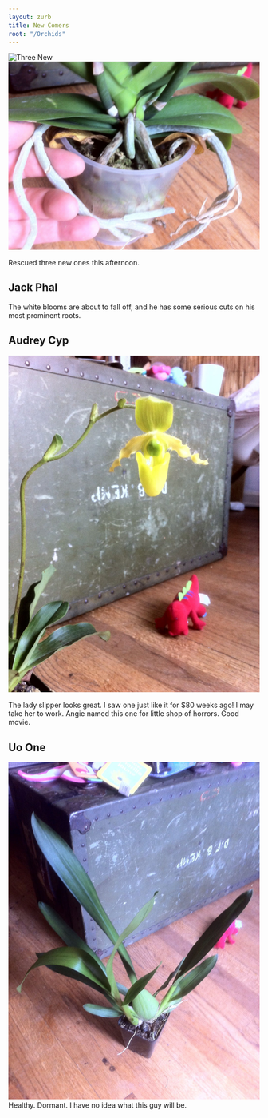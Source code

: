 ```yaml
---
layout: zurb
title: New Comers
root: "/Orchids"
---
```


<div id="featured"> 
     <img src="{{ post.root }}/images/2012-06-09_three_new.jpg" alt="Three New" />
     <img src="/images/2012-06-09_jack_phal_roots.jpg"  alt="Damaged Roots" />
</div>

Rescued three new ones this afternoon.

Jack Phal
---------
The white blooms are about to fall off, and he has some serious cuts on his most prominent roots.

Audrey Cyp
----------
<img src="/images/2012-06-09_audrey_cyp.jpg" class="thumb">

The lady slipper looks great. I saw one just like it for $80 weeks ago! I may take her to work. Angie named this one for little shop of horrors. Good movie.  

Uo One
------------
<img src="/images/2012-06-09_uo_one.jpg" class="thumb">
Healthy. Dormant. I have no idea what this guy will be. 